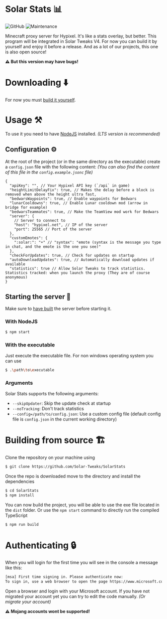 # Solar Stats 📊

![GitHub](https://img.shields.io/github/license/Solar-Tweaks/SolarStats?style=for-the-badge)
![Maintenance](https://img.shields.io/maintenance/yes/2022?style=for-the-badge)

Minecraft proxy server for Hypixel. It's like a stats overlay, but better. This program will be integrated in Solar Tweaks V4. For now you can build it by yourself and enjoy it before a release. And as a lot of our projects, this one is also open source!

**⚠️ But this version may have bugs!**

# Downloading ⬇️

For now you must [build it yourself](#building-from-source-%EF%B8%8F).

# Usage ⚒️

To use it you need to have [NodeJS](https://nodejs.org/en/) installed. _(LTS version is recommended)_

## Configuration ⚙️

At the root of the project (or in the same directory as the executable) create a `config.json` file with the following content: _(You can also find the content of this file in the `config.example.jsonc` file)_

<!-- prettier-ignore-start -->
```json5
{
  "apiKey": "", // Your Hypixel API key (`/api` in game)
  "heightLimitDelayFix": true, // Makes the delay before a block is removed when above the height ultra fast,
  "bedwarsWaypoints": true, // Enable waypoints for Bedwars
  "lunarCooldowns": true, // Enable Lunar cooldown mod (arrow in bridge for example)
  "bedwarsTeammates": true, // Make the TeamView mod work for Bedwars
  "server": {
    // Server to connect to
    "host": "hypixel.net", // IP of the server
    "port": 25565 // Port of the server
  },
  "customEmotes": {
    ":solar:": "☀" // "syntax": "emote (syntax is the message you type in chat, and the emote is the one you see)"
  },
  "checkForUpdates": true, // Check for updates on startup
  "autoDownloadUpdates": true, // Automatically download updates if available
  "statistics": true // Allow Solar Tweaks to track statistics. Statistics tracked: when you launch the proxy (They are of course anonymous)
}
```
<!-- prettier-ignore-end -->

## Starting the server 🚀

Make sure to [have built](#building-from-source-%EF%B8%8F) the server before starting it.

### With NodeJS

```bash
$ npm start
```

### With the executable

Just execute the executable file. For non windows operating system you can use

```bash
$ .\path\to\executable
```

### Arguments

Solar Stats supports the following arguments:

- `--skipUpdater`: Skip the update check at startup
- `--noTracking`: Don't track statistics
- `--config=/path/to/config.json`: Use a custom config file (default config file is `config.json` in the current working directory)

# Building from source 🏗️

Clone the repository on your machine using

```bash
$ git clone https://github.com/Solar-Tweaks/SolarStats
```

Once the repo is downloaded move to the directory and install the dependencies

```bash
$ cd SolarStats
$ npm install
```

You can now build the project, you will be able to use the exe file located in the `dist` folder. Or use the `npm start` command to directly run the compiled TypeScript

```bash
$ npm run build
```

# Authenticating 🔒

When you will login for the first time you will see in the console a message like this:

```bash
[msa] First time signing in. Please authenticate now:
To sign in, use a web browser to open the page https://www.microsoft.com/link and enter the code XXXXXXXX to authenticate.
```

Open a browser and login with your Microsoft account.
If you have not migrated your account yet you can try to edit the code manually. _(Or migrate your account)_

**⚠️ Mojang accounts wont be supported!**
